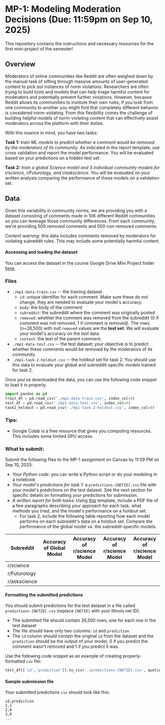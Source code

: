 # MP-1: Modeling Moderation Decisions (Due: 11:59pm on Sep 10, 2025)

This repository contains the instructions and necessary resources for the first mini-project of the semester!

## Overview

Moderators of online communities like Reddit are often weighed down by the manual task of sifting through massive amounts of user-generated content to pick out instances of norm violations. Researchers are often trying to build tools and models that can help triage harmful content for moderators and potentially prevent further violations. 
However, because Reddit allows its communities to institute their own rules, if you look from one community to another you might find that completely different behavior is considered norm-violating. From this flexibility comes the challenge of building helpful models of norm-violating content that can effectively assist moderators across the platform with their duties. 

With this nuance in mind, you have two tasks:

**Task 1:** *train ML models to predict whether a comment would be removed by the moderators of its community*. As indicated in the report template, use cross validation and report the model performance. You will be evaluated based on your predictions on a hidden test set.

**Task 2:** *train a global Science model and 3 individual community models for r/science, r/Futurology, and r/askscience.* You will be evaluated on your written analysis comparing the performance of these models on a validation set.

## Data

Given this variability in community norms, we are providing you with a dataset consisting of comments made in 106 different Reddit communities so you can leverage those community differences. From each community, we're providing 500 removed comments and 500 non-removed comments.

*Content warning:* this data includes comments removed by moderators for violating subreddit rules. This may include some potentially harmful content.

#### Accessing and loading the dataset

You can access the dataset in the course Google Drive Mini Project folder [here](https://drive.google.com/drive/folders/1kgXkjtvMU0k9SE9R8Cui_XkELef9RMx-?usp=drive_link).

### Files

* `./mp1-data-train.csv` -- the training dataset
  * `id`: unique identifier for each comment. Make sure these do not change, they are needed to evaluate your model's accuracy.
  * `body`: the body of the comment
  * `subreddit`: the subreddit where the comment was originally posted
  * `removed`: whether the comment was removed from the subreddit (0 if comment was not removed, 1 if comment is removed). The rows (n=26,500) with null `removed` values are the **test set**. We will evaluate your model's accuracy on the test data. 
  * `context`: the text of the parent comment.
* `./mp1-data-test.csv` -- the test dataset; your objective is to predict whether these comments would be removed by the moderators of its community.
* `./mp1-task-2-holdout.csv` -- the holdout set for task 2. You should use this data to evaluate your global and subreddit-specific models trained for task 2.

Once you've downloaded the data, you can use the following code snippet to load it in properly.

```python
import pandas as pd
train_df = pd.read_csv('./mp1-data-train.csv', index_col=0)
test_df = pd.read_csv('./mp1-data-test.csv', index_col=0)
task2_holdout = pd.read_csv('./mp1-task-2-holdout.csv', index_col=0)
```

### Tips:
* Google Colab is a free resource that gives you computing resources. This includes some limited GPU access.

### What to submit:
Submit the following files to the MP-1 assignment on Canvas by 11:59 PM on Sep 10, 2025:
* *Your Python code:* you can write a Python script or do your modeling in a notebook
* *Your model's predictions for task 1:* a `predictions-[NETID].csv` file with your model's predictions on the test dataset. See the next section for specific details on formatting your predictions for submission.
* *A written report for both tasks:* Using [this](https://docs.google.com/document/d/1zBLe6tQo1JXezl5mzyuEwdaBCpqtMOhZ9N4rQ1z_MLk/edit?usp=drive_link) template, include a PDF file of a few paragraphs describing your approach for each task, what methods you tried, and the model's performance on a holdout set.
    * For task 2, include the following table reporting how each model performs on each subreddit's data on a holdout set. Compare the performance of the global model vs. the subreddit-specific models.

 | Subreddit | Accuracy of Global Model | Accuracy of r/science Model | Accuracy of r/science Model | Accuracy of r/science Model|
| ---- | ---- | ---- | ---- | ---- |
| r/science
| r/Futurology
| r/askscience


#### Formatting the submitted predictions

You should submit predictions for the test dataset in a file called `predictions-[NETID].csv` (replace `[NETID]` with your Illinois net ID).
* The submitted file should contain 26,500 rows, one for each row in the test dataset
* The file should have only two columns: `id` and `prediction`. 
* The `id` column should contain the original `id` from the dataset and the `prediction` should be the output of your model, 0 if you predict the comment wasn't removed and 1 if you predict it was.

Use the following code snippet as an example of creating properly-formatted `csv` file:
```python
test_df[['id','prediction']].to_csv('./predictions-[NETID].csv', quoting=csv.QUOTE_NONNUMERIC)
```

#### Sample submission file

Your submitted predictions `csv` should look like this:

```csv
id,prediction
1,1
2,0
3,0
...
```
